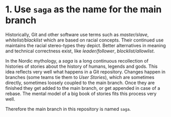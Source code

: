 # 1. Use `saga` as the name for the main branch

Historically, Git and other software use terms such as _master/slave_,
_whitelist/blacklist_ which are based on racial concepts. Their continued use
maintains the racial stereo-types they depict. Better alternatives in meaning
and technical correctness exist, like _leader/follower_, _blocklist/allowlist_.

In the Nordic mythology, a _saga_ is a long continuous recollection of histories
of stories about the history of humans, legends and gods. This idea reflects
very well what happens in a Git repository. Changes happen in branches (some
teams tie them to _User Stories_), which are sometimes directly, sometimes
loosely coupled to the main branch. Once they are finished they get added to the
main branch, or get appended in case of a rebase. The mental model of a big book
of stories fits this process very well.

Therefore the main branch in this repository is named `saga`.
